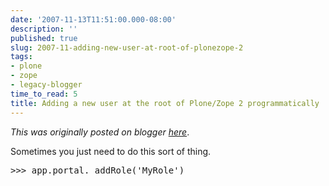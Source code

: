 ```yaml
---
date: '2007-11-13T11:51:00.000-08:00'
description: ''
published: true
slug: 2007-11-adding-new-user-at-root-of-plonezope-2
tags:
- plone
- zope
- legacy-blogger
time_to_read: 5
title: Adding a new user at the root of Plone/Zope 2 programmatically
---
```


*This was originally posted on blogger [here](https://pydanny.blogspot.com/2007/11/adding-new-user-at-root-of-plonezope-2.html)*.

Sometimes you just need to do this sort of thing.
<pre class="prettyprint-py">>>> app.portal._addRole('MyRole')</pre>